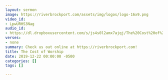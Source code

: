 ```yaml
---
layout: sermon
image: https://riverbrockport.com/assets/img/logos/logo-16x9.png
video_id:
- LpwURHS3Nag
audio_id:
- https://dl.dropboxusercontent.com/s/js4s0l2amx7ajqj/The%20Cost%20of%20Worship.mp3?dl=0
verses:
- none
summary: Check us out online at https://riverbrockport.com!
title: The Cost of Worship
date: 2019-12-22 00:00:00 -0500
categories: []
tags: []

---
```

